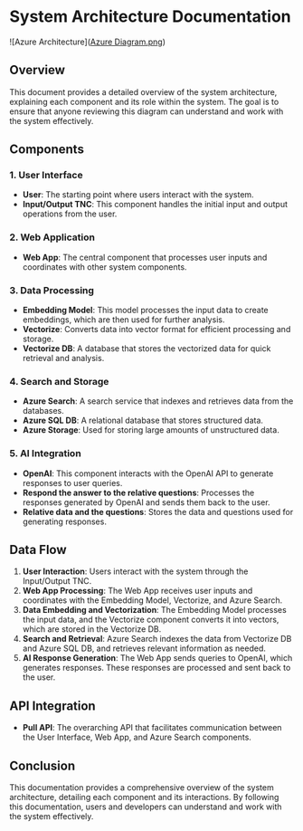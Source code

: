 # System Architecture Documentation
![Azure Architecture]([Azure Diagram.png](https://topfact-my.sharepoint.com/:i:/g/personal/nam_pham_topfact_de/Eet6ME3oeStKo1yNStEIDw8BeXtoQ0DAntf562a8UxwOGA?e=kfXip0))

## Overview
This document provides a detailed overview of the system architecture, explaining each component and its role within the system. The goal is to ensure that anyone reviewing this diagram can understand and work with the system effectively.

## Components

### 1. User Interface
- **User**: The starting point where users interact with the system.
- **Input/Output TNC**: This component handles the initial input and output operations from the user.

### 2. Web Application
- **Web App**: The central component that processes user inputs and coordinates with other system components.

### 3. Data Processing
- **Embedding Model**: This model processes the input data to create embeddings, which are then used for further analysis.
- **Vectorize**: Converts data into vector format for efficient processing and storage.
- **Vectorize DB**: A database that stores the vectorized data for quick retrieval and analysis.

### 4. Search and Storage
- **Azure Search**: A search service that indexes and retrieves data from the databases.
- **Azure SQL DB**: A relational database that stores structured data.
- **Azure Storage**: Used for storing large amounts of unstructured data.

### 5. AI Integration
- **OpenAI**: This component interacts with the OpenAI API to generate responses to user queries.
- **Respond the answer to the relative questions**: Processes the responses generated by OpenAI and sends them back to the user.
- **Relative data and the questions**: Stores the data and questions used for generating responses.

## Data Flow
1. **User Interaction**: Users interact with the system through the Input/Output TNC.
2. **Web App Processing**: The Web App receives user inputs and coordinates with the Embedding Model, Vectorize, and Azure Search.
3. **Data Embedding and Vectorization**: The Embedding Model processes the input data, and the Vectorize component converts it into vectors, which are stored in the Vectorize DB.
4. **Search and Retrieval**: Azure Search indexes the data from Vectorize DB and Azure SQL DB, and retrieves relevant information as needed.
5. **AI Response Generation**: The Web App sends queries to OpenAI, which generates responses. These responses are processed and sent back to the user.

## API Integration
- **Pull API**: The overarching API that facilitates communication between the User Interface, Web App, and Azure Search components.

## Conclusion
This documentation provides a comprehensive overview of the system architecture, detailing each component and its interactions. By following this documentation, users and developers can understand and work with the system effectively.

